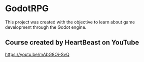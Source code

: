 # GodotRPG
This project was created with the objective to learn about game development through the Godot engine.

## Course created by HeartBeast on YouTube
https://youtu.be/mAbG8Oi-SvQ
